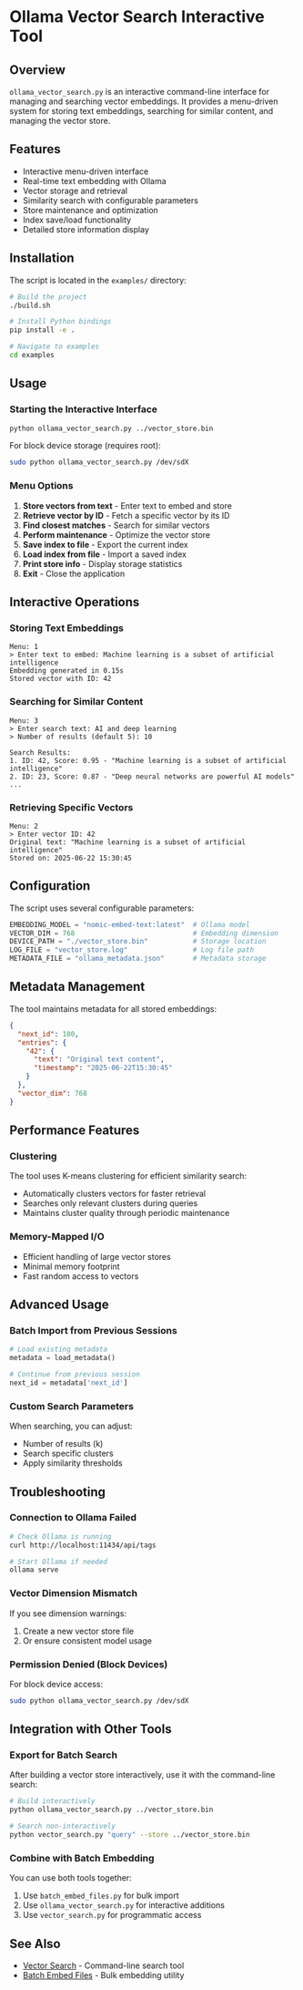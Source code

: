 # Ollama Vector Search Interactive Tool

## Overview

`ollama_vector_search.py` is an interactive command-line interface for managing and searching vector embeddings. It provides a menu-driven system for storing text embeddings, searching for similar content, and managing the vector store.

## Features

- Interactive menu-driven interface
- Real-time text embedding with Ollama
- Vector storage and retrieval
- Similarity search with configurable parameters
- Store maintenance and optimization
- Index save/load functionality
- Detailed store information display

## Installation

The script is located in the `examples/` directory:

```bash
# Build the project
./build.sh

# Install Python bindings
pip install -e .

# Navigate to examples
cd examples
```

## Usage

### Starting the Interactive Interface

```bash
python ollama_vector_search.py ../vector_store.bin
```

For block device storage (requires root):
```bash
sudo python ollama_vector_search.py /dev/sdX
```

### Menu Options

1. **Store vectors from text** - Enter text to embed and store
2. **Retrieve vector by ID** - Fetch a specific vector by its ID
3. **Find closest matches** - Search for similar vectors
4. **Perform maintenance** - Optimize the vector store
5. **Save index to file** - Export the current index
6. **Load index from file** - Import a saved index
7. **Print store info** - Display storage statistics
8. **Exit** - Close the application

## Interactive Operations

### Storing Text Embeddings

```
Menu: 1
> Enter text to embed: Machine learning is a subset of artificial intelligence
Embedding generated in 0.15s
Stored vector with ID: 42
```

### Searching for Similar Content

```
Menu: 3
> Enter search text: AI and deep learning
> Number of results (default 5): 10

Search Results:
1. ID: 42, Score: 0.95 - "Machine learning is a subset of artificial intelligence"
2. ID: 23, Score: 0.87 - "Deep neural networks are powerful AI models"
...
```

### Retrieving Specific Vectors

```
Menu: 2
> Enter vector ID: 42
Original text: "Machine learning is a subset of artificial intelligence"
Stored on: 2025-06-22 15:30:45
```

## Configuration

The script uses several configurable parameters:

```python
EMBEDDING_MODEL = "nomic-embed-text:latest"  # Ollama model
VECTOR_DIM = 768                             # Embedding dimension
DEVICE_PATH = "./vector_store.bin"           # Storage location
LOG_FILE = "vector_store.log"                # Log file path
METADATA_FILE = "ollama_metadata.json"       # Metadata storage
```

## Metadata Management

The tool maintains metadata for all stored embeddings:

```json
{
  "next_id": 100,
  "entries": {
    "42": {
      "text": "Original text content",
      "timestamp": "2025-06-22T15:30:45"
    }
  },
  "vector_dim": 768
}
```

## Performance Features

### Clustering

The tool uses K-means clustering for efficient similarity search:
- Automatically clusters vectors for faster retrieval
- Searches only relevant clusters during queries
- Maintains cluster quality through periodic maintenance

### Memory-Mapped I/O

- Efficient handling of large vector stores
- Minimal memory footprint
- Fast random access to vectors

## Advanced Usage

### Batch Import from Previous Sessions

```python
# Load existing metadata
metadata = load_metadata()

# Continue from previous session
next_id = metadata['next_id']
```

### Custom Search Parameters

When searching, you can adjust:
- Number of results (k)
- Search specific clusters
- Apply similarity thresholds

## Troubleshooting

### Connection to Ollama Failed

```bash
# Check Ollama is running
curl http://localhost:11434/api/tags

# Start Ollama if needed
ollama serve
```

### Vector Dimension Mismatch

If you see dimension warnings:
1. Create a new vector store file
2. Or ensure consistent model usage

### Permission Denied (Block Devices)

For block device access:
```bash
sudo python ollama_vector_search.py /dev/sdX
```

## Integration with Other Tools

### Export for Batch Search

After building a vector store interactively, use it with the command-line search:

```bash
# Build interactively
python ollama_vector_search.py ../vector_store.bin

# Search non-interactively
python vector_search.py "query" --store ../vector_store.bin
```

### Combine with Batch Embedding

You can use both tools together:
1. Use `batch_embed_files.py` for bulk import
2. Use `ollama_vector_search.py` for interactive additions
3. Use `vector_search.py` for programmatic access

## See Also

- [Vector Search](vector_search.md) - Command-line search tool
- [Batch Embed Files](batch_embed.md) - Bulk embedding utility
